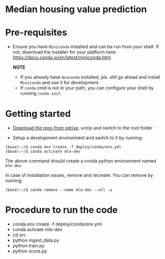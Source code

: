 # Median housing value prediction

# Pre-requisites

* Ensure you have `Miniconda` installed and can be run from your shell. If not, download the installer for your platform here: https://docs.conda.io/en/latest/miniconda.html

     **NOTE**

     * If you already have `Anaconda` installed, pls. still go ahead and install `Miniconda` and use it for development.
     * If `conda` cmd is not in your path, you can configure your shell by running `conda init`.


# Getting started

* [Download the repo from gdrive](https://drive.google.com/file/d/177NngnW6GVhzq6psKj7FX45YEKqJq65K/view?usp=sharing), unzip and switch to the root folder

* Setup a development environment and switch to it by running:
```
(base):~/$ conda env create -f deploy/conda/env.yml
(base):~/$ conda activate mle-dev
```

The above command should create a conda python environment named `mle-dev`

In case of installation issues, remove and recreate. You can remove by running:
```
(base):~/$ conda remove --name mle-dev --all -y
```

# Procedure to run the code

- conda env create -f deploy/conda/env.yml
- conda activate mle-dev
- cd src
- python ingest_data.py
- python train.py
- python score.py